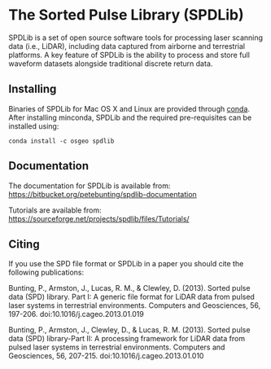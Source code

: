 # The Sorted Pulse Library (SPDLib) #

SPDLib is a set of open source software tools for processing laser scanning data (i.e., LiDAR), including data captured from airborne and terrestrial platforms. A key feature of SPDLib is the ability to process and store full waveform datasets alongside traditional discrete return data.

## Installing ##

Binaries of SPDLib for Mac OS X and Linux are provided through [conda](http://conda.pydata.org/miniconda.html). After installing minconda, SPDLib and the required pre-requisites can be installed using:

```
conda install -c osgeo spdlib
```

## Documentation ##

The documentation for SPDLib is available from: https://bitbucket.org/petebunting/spdlib-documentation

Tutorials are available from: https://sourceforge.net/projects/spdlib/files/Tutorials/

## Citing ##

If you use the SPD file format or SPDLib in a paper you should cite the following publications:

Bunting, P., Armston, J., Lucas, R. M., & Clewley, D. (2013). Sorted pulse data (SPD) library. Part I: A generic file format for LiDAR data from pulsed laser systems in terrestrial environments. Computers and Geosciences, 56, 197-206. doi:10.1016/j.cageo.2013.01.019

Bunting, P., Armston, J., Clewley, D., & Lucas, R. M. (2013). Sorted pulse data (SPD) library-Part II: A processing framework for LiDAR data from pulsed laser systems in terrestrial environments. Computers and Geosciences, 56, 207-215. doi:10.1016/j.cageo.2013.01.010


